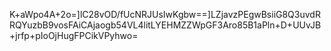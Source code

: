 K+aWpo4A+2o=]lC28vOD/fUcNRJUsIwKgbw==]LZjavzPEgwBsiiG8Q3uvdRRQYuzbB9vosFAiCAjaogb54VL4litLYEHMZZWpGF3Aro85B1aPln+D+UUvJB+jrfp+pIoOjHugFPCikVPyhwo=
